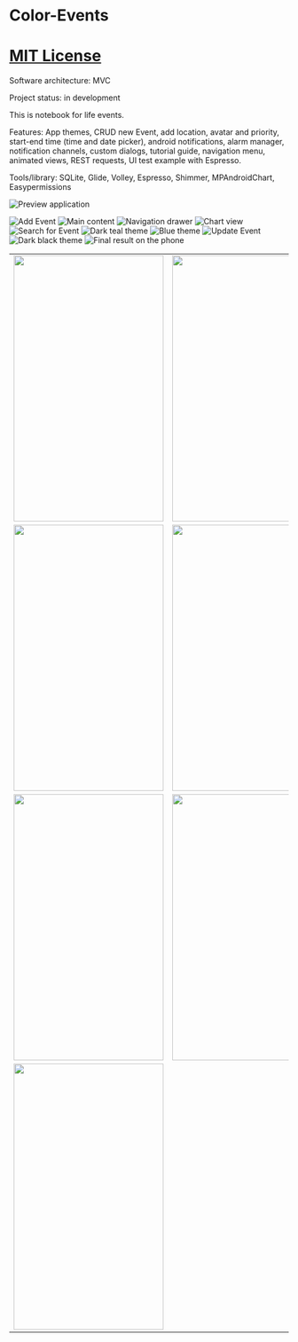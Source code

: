 # Color-Events

# [MIT License](LICENSE)

Software architecture: MVC

Project status: in development

This is notebook for life events. 

Features: App themes, CRUD new Event, add location, avatar and priority, start-end time (time and date picker), android notifications, alarm manager, notification channels, custom dialogs, tutorial guide, navigation menu, animated views, REST requests, UI test example with Espresso.

Tools/library: SQLite,  Glide, Volley, Espresso, Shimmer, MPAndroidChart, Easypermissions

![Preview application](images/colorPhoto.png)

![Add Event](images/Capture.PNG) ![Main content](images/Capture1.PNG) ![Navigation drawer](images/Capture2.PNG)
![Chart view](images/Capture3.PNG) ![Search for Event](images/Capture4.PNG) ![Dark teal theme](images/Capture5.PNG)
![Blue theme](images/Capture6.PNG) ![Update Event](images/Capture9.PNG) ![Dark black theme](images/Capture8.PNG)
![Final result on the phone](images/realistic.PNG)

<table>
  <tr>
    <td><img src="images/Capture.PNG" width=270 height=480></td>
    <td><img src="images/Capture1.PNG" width=270 height=480></td>
    <td><img src="images/Capture2.PNG" width=270 height=480></td>
  </tr>
  <tr>
  	<td><img src="images/Capture3.PNG" width=270 height=480></td>
    <td><img src="images/Capture4.PNG" width=270 height=480></td>
    <td><img src="images/Capture5.PNG" width=270 height=480></td>
  </tr>
  <tr>
  	<td><img src="images/Capture6.PNG" width=270 height=480></td>
    <td><img src="images/Capture9.PNG" width=270 height=480></td>
    <td><img src="images/Capture8.PNG" width=270 height=480></td>
  </tr>
  <tr>
  	<td><img src="images/realistic.PNG" width=270 height=480></td>
  </tr>
 </table>